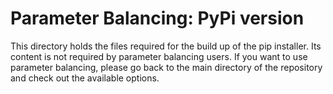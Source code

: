 # Parameter Balancing: PyPi version

This directory holds the files required for the build up of the pip installer. Its content is not required by parameter balancing users. If you want to use parameter balancing, please go back to the main directory of the repository and check out the available options.
